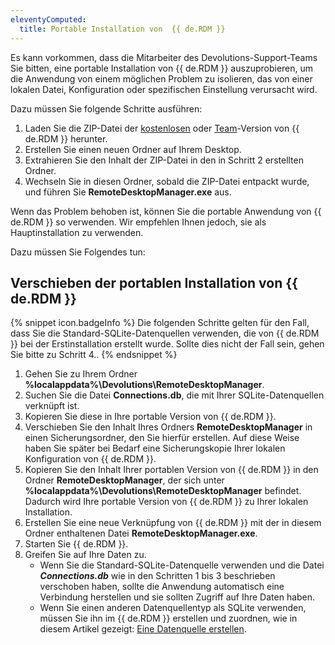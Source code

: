 ```yaml
---
eleventyComputed:
  title: Portable Installation von  {{ de.RDM }} 
---
```

Es kann vorkommen, dass die Mitarbeiter des Devolutions-Support-Teams Sie bitten, eine portable Installation von {{ de.RDM }} auszuprobieren, um die Anwendung von einem möglichen Problem zu isolieren, das von einer lokalen Datei, Konfiguration oder spezifischen Einstellung verursacht wird.  

Dazu müssen Sie folgende Schritte ausführen:  

1. Laden Sie die ZIP-Datei der [kostenlosen](https://devolutions.net/de/remote-desktop-manager/home/downloadfree/) oder [Team](https://devolutions.net/de/remote-desktop-manager/home/downloadenterprise/)-Version von {{ de.RDM }} herunter. 
1. Erstellen Sie einen neuen Ordner auf Ihrem Desktop. 
1. Extrahieren Sie den Inhalt der ZIP-Datei in den in Schritt 2 erstellten Ordner. 
1. Wechseln Sie in diesen Ordner, sobald die ZIP-Datei entpackt wurde, und führen Sie  **RemoteDesktopManager.exe** aus. 

Wenn das Problem behoben ist, können Sie die portable Anwendung von {{ de.RDM }} so verwenden. Wir empfehlen Ihnen jedoch, sie als Hauptinstallation zu verwenden.  

Dazu müssen Sie Folgendes tun:  

## Verschieben der portablen Installation von  {{ de.RDM }} 

{% snippet icon.badgeInfo %}
Die folgenden Schritte gelten für den Fall, dass Sie die Standard-SQLite-Datenquellen verwenden, die von {{ de.RDM }} bei der Erstinstallation erstellt wurde. Sollte dies nicht der Fall sein, gehen Sie bitte zu Schritt 4..
{% endsnippet %}

1. Gehen Sie zu Ihrem Ordner **%localappdata%\Devolutions\RemoteDesktopManager**.
1. Suchen Sie die Datei **Connections.db**, die mit Ihrer SQLite-Datenquellen verknüpft ist.
1. Kopieren Sie diese in Ihre portable Version von {{ de.RDM }}.
1. Verschieben Sie den Inhalt Ihres Ordners **RemoteDesktopManager** in einen Sicherungsordner, den Sie hierfür erstellen. Auf diese Weise haben Sie später bei Bedarf eine Sicherungskopie Ihrer lokalen Konfiguration von {{ de.RDM }}.
1. Kopieren Sie den Inhalt Ihrer portablen Version von {{ de.RDM }} in den Ordner **RemoteDesktopManager**, der sich unter **%localappdata%\Devolutions\RemoteDesktopManager** befindet. Dadurch wird Ihre portable Version von {{ de.RDM }} zu Ihrer lokalen Installation.
1. Erstellen Sie eine neue Verknüpfung von {{ de.RDM }} mit der in diesem Ordner enthaltenen Datei **RemoteDesktopManager.exe**.
1. Starten Sie {{ de.RDM }}.
1. Greifen Sie auf Ihre Daten zu.
   - Wenn Sie die Standard-SQLite-Datenquelle verwenden und die Datei ***Connections.db*** wie in den Schritten 1 bis 3 beschrieben verschoben haben, sollte die Anwendung automatisch eine Verbindung herstellen und sie sollten Zugriff auf Ihre Daten haben.
   - Wenn Sie einen anderen Datenquellentyp als SQLite verwenden, müssen Sie ihn im {{ de.RDM }} erstellen und zuordnen, wie in diesem Artikel gezeigt: [Eine Datenquelle erstellen](/rdm/windows/data-sources/create-new-data-source/).
